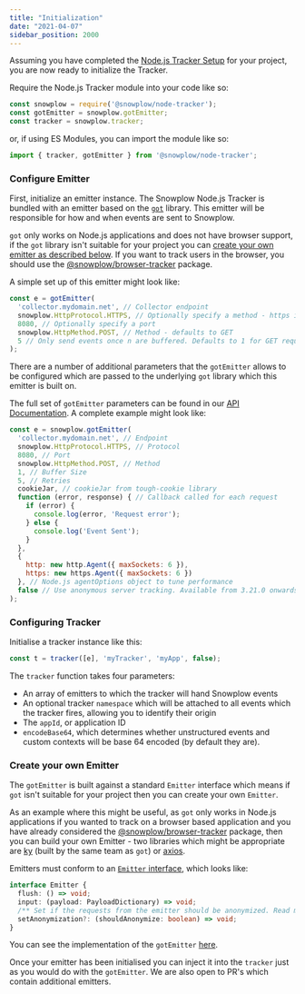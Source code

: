 ```yaml
---
title: "Initialization"
date: "2021-04-07"
sidebar_position: 2000
---
```


Assuming you have completed the [Node.js Tracker Setup](/docs/sources/trackers/javascript-trackers/node-js-tracker/node-js-tracker-v4/setup/index.md) for your project, you are now ready to initialize the Tracker.

Require the Node.js Tracker module into your code like so:

```javascript
const snowplow = require('@snowplow/node-tracker');
const gotEmitter = snowplow.gotEmitter;
const tracker = snowplow.tracker;
```

or, if using ES Modules, you can import the module like so:

```javascript
import { tracker, gotEmitter } from '@snowplow/node-tracker';
```

### Configure Emitter

First, initialize an emitter instance. The Snowplow Node.js Tracker is bundled with an emitter based on the [`got`](https://github.com/sindresorhus/got) library. This emitter will be responsible for how and when events are sent to Snowplow.

`got` only works on Node.js applications and does not have browser support, if the `got` library isn't suitable for your project you can [create your own emitter as described below](#create-your-own-emitter). If you want to track users in the browser, you should use the [@snowplow/browser-tracker](/docs/sources/trackers/javascript-trackers/web-tracker/index.md) package.

A simple set up of this emitter might look like:

```javascript
const e = gotEmitter(
  'collector.mydomain.net', // Collector endpoint
  snowplow.HttpProtocol.HTTPS, // Optionally specify a method - https is the default
  8080, // Optionally specify a port
  snowplow.HttpMethod.POST, // Method - defaults to GET
  5 // Only send events once n are buffered. Defaults to 1 for GET requests and 10 for POST requests.
);
```

There are a number of additional parameters that the `gotEmitter` allows to be configured which are passed to the underlying `got` library which this emitter is built on.

The full set of `gotEmitter` parameters can be found in our [API Documentation](http://snowplow.github.io/snowplow-javascript-tracker/docs/node-tracker/markdown/node-tracker.gotemitter). A complete example might look like:

```javascript
const e = snowplow.gotEmitter(
  'collector.mydomain.net', // Endpoint
  snowplow.HttpProtocol.HTTPS, // Protocol
  8080, // Port
  snowplow.HttpMethod.POST, // Method
  1, // Buffer Size
  5, // Retries
  cookieJar, // cookieJar from tough-cookie library
  function (error, response) { // Callback called for each request
    if (error) {
      console.log(error, 'Request error');
    } else {
      console.log('Event Sent');
    }
  },
  {
    http: new http.Agent({ maxSockets: 6 }),
    https: new https.Agent({ maxSockets: 6 })
  }, // Node.js agentOptions object to tune performance
  false // Use anonymous server tracking. Available from 3.21.0 onwards
);
```

### Configuring Tracker

Initialise a tracker instance like this:

```javascript
const t = tracker([e], 'myTracker', 'myApp', false);
```

The `tracker` function takes four parameters:

- An array of emitters to which the tracker will hand Snowplow events
- An optional tracker `namespace` which will be attached to all events which the tracker fires, allowing you to identify their origin
- The `appId`, or application ID
- `encodeBase64`, which determines whether unstructured events and custom contexts will be base 64 encoded (by default they are).

### Create your own Emitter

The `gotEmitter` is built against a standard `Emitter` interface which means if `got` isn't suitable for your project then you can create your own `Emitter`.

As an example where this might be useful, as `got` only works in Node.js applications if you wanted to track on a browser based application and you have already considered the [@snowplow/browser-tracker](/docs/sources/trackers/javascript-trackers/web-tracker/index.md) package, then you can build your own Emitter - two libraries which might be appropriate are [ky](https://github.com/sindresorhus/ky) (built by the same team as `got`) or [axios](https://github.com/axios/axios).

Emitters must conform to an [`Emitter` interface](https://github.com/snowplow/snowplow-javascript-tracker/blob/master/trackers/node-tracker/docs/markdown/node-tracker.emitter.md), which looks like:

```typescript
interface Emitter {
  flush: () => void;
  input: (payload: PayloadDictionary) => void;
  /** Set if the requests from the emitter should be anonymized. Read more about anonymization used at https://docs.snowplow.io/docs/sources/trackers/snowplow-tracker-protocol/going-deeper/http-headers/. Available from 3.21.0 onwards */
  setAnonymization?: (shouldAnonymize: boolean) => void;
}
```

You can see the implementation of the `gotEmitter` [here](https://github.com/snowplow/snowplow-javascript-tracker/blob/master/trackers/node-tracker/src/got_emitter.ts).

Once your emitter has been initialised you can inject it into the `tracker` just as you would do with the `gotEmitter`. We are also open to PR's which contain additional emitters.
